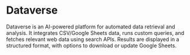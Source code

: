 # Dataverse
Dataverse is an AI-powered platform for automated data retrieval and analysis. It integrates CSV/Google Sheets data, runs custom queries, and fetches relevant web data using search APIs. Results are displayed in a structured format, with options to download or update Google Sheets.

